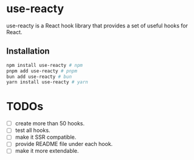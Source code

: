 # use-reacty

use-reacty is a React hook library that provides a set of useful hooks for React.

## Installation

```bash
npm install use-reacty # npm
pnpm add use-reacty # pnpm
bun add use-reacty # bun
yarn install use-reacty # yarn
```

# TODOs

- [ ] create more than 50 hooks.
- [ ] test all hooks.
- [ ] make it SSR compatible.
- [ ] provide README file under each hook.
- [ ] make it more extendable.
